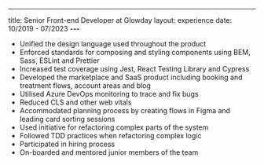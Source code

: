 ---
title: Senior Front-end Developer at Glowday
layout: experience
date: 10/2019 - 07/2023
**---**

- Unified the design language used throughout the product
- Enforced standards for composing and styling components using BEM, Sass, ESLint and Prettier
- Increased test coverage using Jest, React Testing Library and Cypress
- Developed the marketplace and SaaS product including booking and treatment flows, account areas and blog
- Utilised Azure DevOps monitoring to trace and fix bugs
- Reduced CLS and other web vitals
- Accommodated planning process by creating flows in Figma and leading card sorting sessions
- Used initiative for refactoring complex parts of the system
- Followed TDD practices when refactoring complex logic
- Participated in hiring process
- On-boarded and mentored junior members of the team
